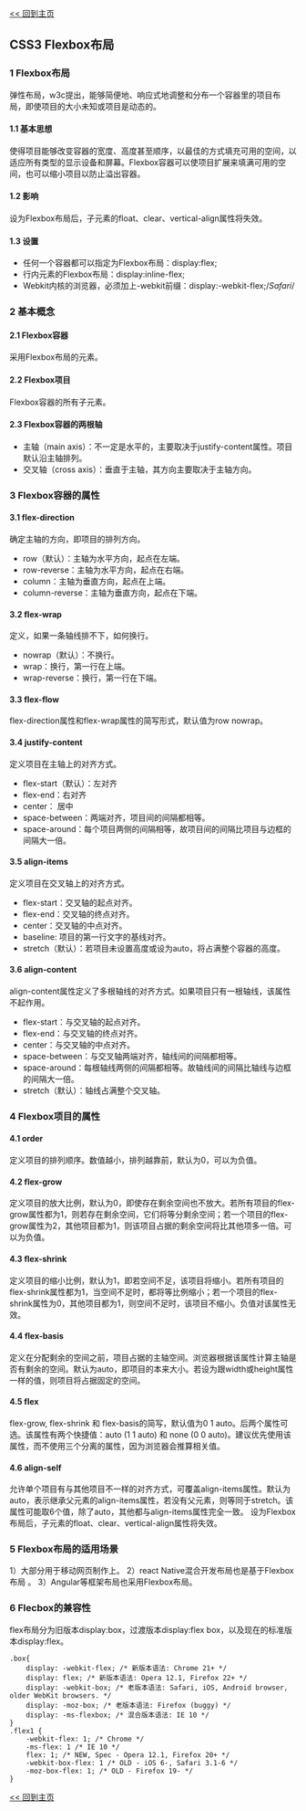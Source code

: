 [<< 回到主页](http://suzy1993.github.io/misszy/)

## CSS3 Flexbox布局

### 1 Flexbox布局
弹性布局，w3c提出，能够简便地、响应式地调整和分布一个容器里的项目布局，即使项目的大小未知或项目是动态的。
#### 1.1 基本思想
使得项目能够改变容器的宽度、高度甚至顺序，以最佳的方式填充可用的空间，以适应所有类型的显示设备和屏幕。Flexbox容器可以使项目扩展来填满可用的空间，也可以缩小项目以防止溢出容器。

#### 1.2 影响
设为Flexbox布局后，子元素的float、clear、vertical-align属性将失效。

#### 1.3 设置
* 任何一个容器都可以指定为Flexbox布局：display:flex;
* 行内元素的Flexbox布局：display:inline-flex;
* Webkit内核的浏览器，必须加上-webkit前缀：display:-webkit-flex;/*Safari*/

### 2 基本概念
#### 2.1 Flexbox容器
采用Flexbox布局的元素。

#### 2.2 Flexbox项目
Flexbox容器的所有子元素。

#### 2.3 Flexbox容器的两根轴
* 主轴（main axis）：不一定是水平的，主要取决于justify-content属性。项目默认沿主轴排列。
* 交叉轴（cross axis）：垂直于主轴，其方向主要取决于主轴方向。

### 3 Flexbox容器的属性
#### 3.1 flex-direction
确定主轴的方向，即项目的排列方向。
* row（默认）：主轴为水平方向，起点在左端。
* row-reverse：主轴为水平方向，起点在右端。
* column：主轴为垂直方向，起点在上端。
* column-reverse：主轴为垂直方向，起点在下端。

#### 3.2 flex-wrap
定义，如果一条轴线排不下，如何换行。
* nowrap（默认）：不换行。
* wrap：换行，第一行在上端。
* wrap-reverse：换行，第一行在下端。

#### 3.3 flex-flow
flex-direction属性和flex-wrap属性的简写形式，默认值为row nowrap。

#### 3.4 justify-content
定义项目在主轴上的对齐方式。
* flex-start（默认）：左对齐
* flex-end：右对齐
* center： 居中
* space-between：两端对齐，项目间的间隔都相等。
* space-around：每个项目两侧的间隔相等，故项目间的间隔比项目与边框的间隔大一倍。

#### 3.5 align-items
定义项目在交叉轴上的对齐方式。
* flex-start：交叉轴的起点对齐。
* flex-end：交叉轴的终点对齐。
* center：交叉轴的中点对齐。
* baseline: 项目的第一行文字的基线对齐。
* stretch（默认）：若项目未设置高度或设为auto，将占满整个容器的高度。

#### 3.6 align-content
align-content属性定义了多根轴线的对齐方式。如果项目只有一根轴线，该属性不起作用。
* flex-start：与交叉轴的起点对齐。
* flex-end：与交叉轴的终点对齐。
* center：与交叉轴的中点对齐。
* space-between：与交叉轴两端对齐，轴线间的间隔都相等。
* space-around：每根轴线两侧的间隔都相等。故轴线间的间隔比轴线与边框的间隔大一倍。
* stretch（默认）：轴线占满整个交叉轴。

### 4 Flexbox项目的属性
#### 4.1 order
定义项目的排列顺序。数值越小，排列越靠前，默认为0，可以为负值。

#### 4.2 flex-grow
定义项目的放大比例，默认为0，即使存在剩余空间也不放大。若所有项目的flex-grow属性都为1，则若存在剩余空间，它们将等分剩余空间；若一个项目的flex-grow属性为2，其他项目都为1，则该项目占据的剩余空间将比其他项多一倍。可以为负值。

#### 4.3 flex-shrink
定义项目的缩小比例，默认为1，即若空间不足，该项目将缩小。若所有项目的flex-shrink属性都为1，当空间不足时，都将等比例缩小；若一个项目的flex-shrink属性为0，其他项目都为1，则空间不足时，该项目不缩小。负值对该属性无效。

#### 4.4 flex-basis
定义在分配剩余的空间之前，项目占据的主轴空间。浏览器根据该属性计算主轴是否有剩余的空间。默认为auto，即项目的本来大小。若设为跟width或height属性一样的值，则项目将占据固定的空间。

#### 4.5 flex
flex-grow, flex-shrink 和 flex-basis的简写，默认值为0 1 auto。后两个属性可选。该属性有两个快捷值：auto (1 1 auto) 和 none (0 0 auto)。建议优先使用该属性，而不使用三个分离的属性，因为浏览器会推算相关值。

#### 4.6 align-self
允许单个项目有与其他项目不一样的对齐方式，可覆盖align-items属性。默认为auto，表示继承父元素的align-items属性，若没有父元素，则等同于stretch。该属性可能取6个值，除了auto，其他都与align-items属性完全一致。
设为Flexbox布局后，子元素的float、clear、vertical-align属性将失效。

### 5 Flexbox布局的适用场景
1）大部分用于移动网页制作上。
2）react Native混合开发布局也是基于Flexbox布局 。
3）Angular等框架布局也采用Flexbox布局。

### 6 Flecbox的兼容性
flex布局分为旧版本display:box，过渡版本display:flex box，以及现在的标准版本display:flex。
```
.box{
    display: -webkit-flex; /* 新版本语法: Chrome 21+ */
    display: flex; /* 新版本语法: Opera 12.1, Firefox 22+ */
    display: -webkit-box; /* 老版本语法: Safari, iOS, Android browser, older WebKit browsers. */
    display: -moz-box; /* 老版本语法: Firefox (buggy) */
    display: -ms-flexbox; /* 混合版本语法: IE 10 */
}
.flex1 {
    -webkit-flex: 1; /* Chrome */
    -ms-flex: 1 /* IE 10 */
    flex: 1; /* NEW, Spec - Opera 12.1, Firefox 20+ */
    -webkit-box-flex: 1 /* OLD - iOS 6-, Safari 3.1-6 */
    -moz-box-flex: 1; /* OLD - Firefox 19- */
}
```

[<< 回到主页](http://suzy1993.github.io/misszy/)
